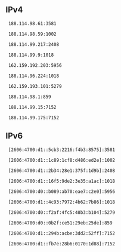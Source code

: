 ## IPv4
```
 188.114.98.61:3581
```
```
 188.114.98.59:1002
```
```
 188.114.99.217:2408
```
```
 188.114.99.9:1018
```
```
 162.159.192.203:5956
```
```
 188.114.96.224:1018
```
```
 162.159.193.101:5279
```
```
 188.114.98.1:859
```
```
 188.114.99.15:7152
```
```
 188.114.99.175:7152
```

## IPv6
```
 [2606:4700:d1::5cb3:2216:f4b3:8575]:3581
```
```
 [2606:4700:d1::1c89:1cf8:d486:ed2e]:1002
```
```
 [2606:4700:d1::2b34:28e1:375f:1d9b]:2408
```
```
 [2606:4700:d1::16f5:9de2:3e35:a1ac]:1018
```
```
 [2606:4700:d0::b089:ab70:eae7:c2e0]:5956
```
```
 [2606:4700:d1::4c93:7972:4b62:7b86]:1018
```
```
 [2606:4700:d0::f2af:4fc5:48b3:b104]:5279
```
```
 [2606:4700:d0::0b2f:ce51:29eb:25de]:859
```
```
 [2606:4700:d1::294b:acbe:3dd2:52ff]:7152
```
```
 [2606:4700:d1::fb7e:28b6:0170:1d88]:7152
```
